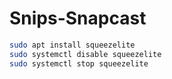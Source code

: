 # Snips-Snapcast

```bash
sudo apt install squeezelite
sudo systemctl disable squeezelite
sudo systemctl stop squeezelite
```

